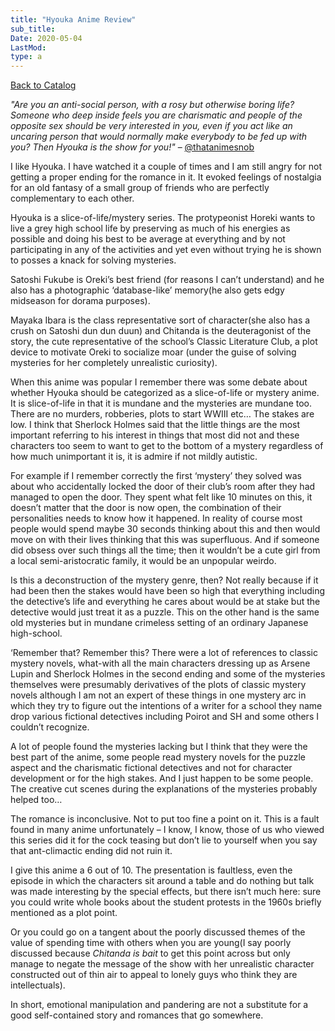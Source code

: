 ```yaml
---
title: "Hyouka Anime Review"
sub_title:
Date: 2020-05-04
LastMod:
type: a
---
```


[Back to Catalog](https://otaking.xyz/index.html)

_"Are you an anti-social person, with a rosy but otherwise boring life? Someone who deep inside feels you are charismatic and people of the opposite sex should be very interested in you, even if you act like an uncaring person that would normally make everybody to be fed up with you? Then Hyouka is the show for you!"_ – [@thatanimesnob](https://steemit.com/@thatanimesnob)

I like Hyouka. I have watched it a couple of times and I am still angry for not getting a proper ending for the romance in it. It evoked feelings of nostalgia for an old fantasy of a small group of friends who are perfectly complementary to each other.

Hyouka is a slice-of-life/mystery series. The protypeonist Horeki wants to live a grey high school life by preserving as much of his energies as possible and doing his best to be average at everything and by not participating in any of the activities and yet even without trying he is shown to posses a knack for solving mysteries.

Satoshi Fukube is Oreki’s best friend (for reasons I can’t understand) and he also has a photographic ‘database-like’ memory(he also gets edgy midseason for dorama purposes).

Mayaka Ibara is the class representative sort of character(she also has a crush on Satoshi dun dun duun) and Chitanda is the deuteragonist of the story, the cute representative of the school’s Classic Literature Club, a plot device to motivate Oreki to socialize moar (under the guise of solving mysteries for her completely unrealistic curiosity).

When this anime was popular I remember there was some debate about whether Hyouka should be categorized as a slice-of-life or mystery anime. It is slice-of-life in that it is mundane and the mysteries are mundane too. There are no murders, robberies, plots to start WWIII etc… The stakes are low. I think that Sherlock Holmes said that the little things are the most important referring to his interest in things that most did not and these characters too seem to want to get to the bottom of a mystery regardless of how much unimportant it is, it is admire if not mildly autistic.

For example if I remember correctly the first ‘mystery’ they solved was about who accidentally locked the door of their club’s room after they had managed to open the door. They spent what felt like 10 minutes on this, it doesn’t matter that the door is now open, the combination of their personalities needs to know how it happened. In reality of course most people would spend maybe 30 seconds thinking about this and then would move on with their lives thinking that this was superfluous. And if someone did obsess over such things all the time; then it wouldn’t be a cute girl from a local semi-aristocratic family, it would be an unpopular weirdo.

Is this a deconstruction of the mystery genre, then? Not really because if it had been then the stakes would have been so high that everything including the detective’s life and everything he cares about would be at stake but the detective would just treat it as a puzzle. This on the other hand is the same old mysteries but in mundane crimeless setting of an ordinary Japanese high-school.

‘Remember that? Remember this? There were a lot of references to classic mystery novels, what-with all the main characters dressing up as Arsene Lupin and Sherlock Holmes in the second ending and some of the mysteries themselves were presumably derivatives of the plots of classic mystery novels although I am not an expert of these things in one mystery arc in which they try to figure out the intentions of a writer for a school they name drop various fictional detectives including Poirot and SH and some others I couldn’t recognize.

A lot of people found the mysteries lacking but I think that they were the best part of the anime, some people read mystery novels for the puzzle aspect and the charismatic fictional detectives and not for character development or for the high stakes. And I just happen to be some people. The creative cut scenes during the explanations of the mysteries probably helped too…

The romance is inconclusive. Not to put too fine a point on it. This is a fault found in many anime unfortunately – I know, I know, those of us who viewed this series did it for the cock teasing but don’t lie to yourself when you say that ant-climactic ending did not ruin it.

I give this anime a 6 out of 10. The presentation is faultless, even the episode in which the characters sit around a table and do nothing but talk was made interesting by the special effects, but there isn’t much here: sure you could write whole books about the student protests in the 1960s briefly mentioned as a plot point.

Or you could go on a tangent about the poorly discussed themes of the value of spending time with others when you are young(I say poorly discussed because _Chitanda is bait_ to get this point across but only manage to negate the message of the show with her unrealistic character constructed out of thin air to appeal to lonely guys who think they are intellectuals).

In short, emotional manipulation and pandering are not a substitute for a good self-contained story and romances that go somewhere.
